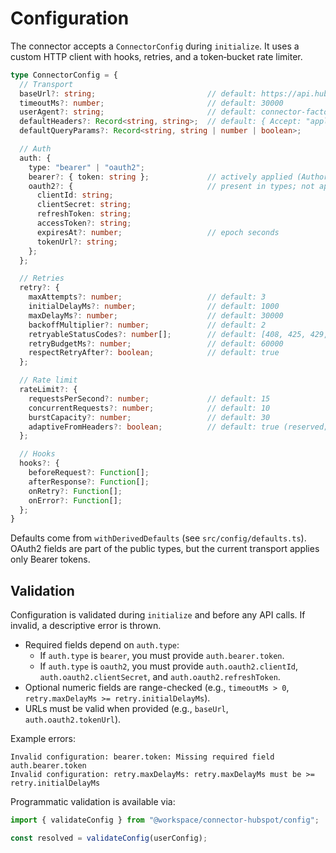 # Configuration

The connector accepts a `ConnectorConfig` during `initialize`. It uses a custom HTTP client with hooks, retries, and a token‑bucket rate limiter.

```ts
type ConnectorConfig = {
  // Transport
  baseUrl?: string;                         // default: https://api.hubapi.com
  timeoutMs?: number;                       // default: 30000
  userAgent?: string;                       // default: connector-factory-hubspot/0.1.0
  defaultHeaders?: Record<string, string>;  // default: { Accept: "application/json" }
  defaultQueryParams?: Record<string, string | number | boolean>;

  // Auth
  auth: {
    type: "bearer" | "oauth2";
    bearer?: { token: string };             // actively applied (Authorization: Bearer <token>)
    oauth2?: {                              // present in types; not applied by transport yet
      clientId: string;
      clientSecret: string;
      refreshToken: string;
      accessToken?: string;
      expiresAt?: number;                   // epoch seconds
      tokenUrl?: string;
    };
  };

  // Retries
  retry?: {
    maxAttempts?: number;                   // default: 3
    initialDelayMs?: number;                // default: 1000
    maxDelayMs?: number;                    // default: 30000
    backoffMultiplier?: number;             // default: 2
    retryableStatusCodes?: number[];        // default: [408, 425, 429, 500, 502, 503, 504]
    retryBudgetMs?: number;                 // default: 60000
    respectRetryAfter?: boolean;            // default: true
  };

  // Rate limit
  rateLimit?: {
    requestsPerSecond?: number;             // default: 15
    concurrentRequests?: number;            // default: 10
    burstCapacity?: number;                 // default: 30
    adaptiveFromHeaders?: boolean;          // default: true (reserved; not adaptive yet)
  };

  // Hooks
  hooks?: {
    beforeRequest?: Function[];
    afterResponse?: Function[];
    onRetry?: Function[];
    onError?: Function[];
  };
}
```

Defaults come from `withDerivedDefaults` (see `src/config/defaults.ts`). OAuth2 fields are part of the public types, but the current transport applies only Bearer tokens.

## Validation

Configuration is validated during `initialize` and before any API calls. If invalid, a descriptive error is thrown.

- Required fields depend on `auth.type`:
  - If `auth.type` is `bearer`, you must provide `auth.bearer.token`.
  - If `auth.type` is `oauth2`, you must provide `auth.oauth2.clientId`, `auth.oauth2.clientSecret`, and `auth.oauth2.refreshToken`.
- Optional numeric fields are range-checked (e.g., `timeoutMs > 0`, `retry.maxDelayMs >= retry.initialDelayMs`).
- URLs must be valid when provided (e.g., `baseUrl`, `auth.oauth2.tokenUrl`).

Example errors:

```text
Invalid configuration: bearer.token: Missing required field auth.bearer.token
Invalid configuration: retry.maxDelayMs: retry.maxDelayMs must be >= retry.initialDelayMs
```

Programmatic validation is available via:

```ts
import { validateConfig } from "@workspace/connector-hubspot/config";

const resolved = validateConfig(userConfig);
```
